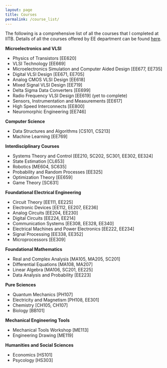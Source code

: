 ```yaml
---
layout: page
title: Courses
permalink: /course_list/
---
```


The following is a comprehensive list of all the courses that I completed at IITB. Details of all the courses offered by EE department can be found [here](https://www.ee.iitb.ac.in/web/academics/courses).

**Microelectronics and VLSI**

- Physics of Transistors [EE620]
- VLSI Technology [EE669]
- Microelectronics Simulation and Computer Aided Design [EE677, EE735]
- Digital VLSI Design [EE671, EE705]
- Analog CMOS VLSI Design [EE618]
- Mixed Signal VLSI Design [EE719]
- Delta Sigma Data Converters [EE699]
- Radio Frequency VLSI Design [EE619] (yet to complete)
- Sensors, Instrumentation and Measurements [EE617]
- High Speed Interconnects [EE800]
- Neuromorphic Engineering [EE746]

**Computer Science**

- Data Structures and Algorithms [CS101, CS213]
- Machine Learning [EE769]

**Interdisciplinary Courses**

- Systems Theory and Control [EE210, SC202, SC301, EE302, EE324]
- State Estimation [CL653]
- Robotics [ME604, SC635]
- Probability and Random Processes [EE325]
- Optimization Theory [EE659]
- Game Theory [SC631]

**Foundational Electrical Engineering**

- Circuit Theory [EE111, EE225]
- Electronic Devices [EE112, EE207, EE236]
- Analog Circuits [EE204, EE230]
- Digital Circuits [EE224, EE214]
- Communication Systems [EE308, EE328, EE340]
- Electrical Machines and Power Electronics [EE222, EE234]
- Signal Processing [EE338, EE352]
- Microprocessors [EE309]

**Foundational Mathematics**

- Real and Complex Analysis [MA105, MA205, SC201]
- Differential Equations [MA108, MA207]
- Linear Algebra [MA106, SC201, EE225]
- Data Analysis and Probability [EE223]

**Pure Sciences**

- Quantum Mechanics [PH107]
- Electricity and Magnetism [PH108, EE301]
- Chemistry [CH105, CH107]
- Biology [BB101]

**Mechanical Engineering Tools**

- Mechanical Tools Workshop [ME113]
- Engineering Drawing [ME119]

**Humanities and Social Sciences**

- Economics [HS101]
- Psycology [HS303]



